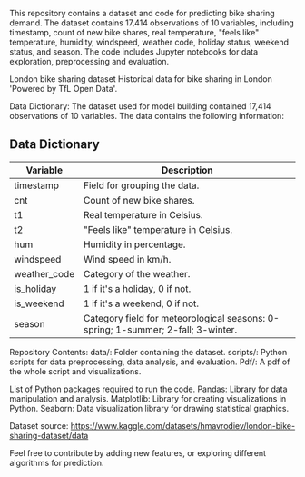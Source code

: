This repository contains a dataset and code for predicting bike sharing demand. The dataset contains 17,414 observations of 10 variables, including timestamp, count of new bike shares, real temperature, "feels like" temperature, humidity, windspeed, weather code, holiday status, weekend status, and season. The code includes Jupyter notebooks for data exploration, preprocessing and evaluation.

London bike sharing dataset Historical data for bike sharing in London 'Powered by TfL Open Data'.

Data Dictionary: The dataset used for model building contained 17,414 observations of 10 variables. The data contains the following information:

## Data Dictionary
| Variable               | Description                                                                                               |
|------------------------|-----------------------------------------------------------------------------------------------------------|
| timestamp                | Field for grouping the data. |
| cnt           | Count of new bike shares.                                            |
| t1| Real temperature in Celsius. |
| t2   | "Feels like" temperature in Celsius.    |
| hum  | Humidity in percentage.  |
| windspeed  | Wind speed in km/h. |
| weather_code | Category of the weather.  |
| is_holiday | 1 if it's a holiday, 0 if not.   |
| is_weekend| 1 if it's a weekend, 0 if not.|
|season| Category field for meteorological seasons: 0-spring; 1-summer; 2-fall; 3-winter. |

Repository Contents:
data/: Folder containing the dataset.
scripts/: Python scripts for data preprocessing, data analysis, and evaluation.
Pdf/: A pdf of the whole script and visualizations.

List of Python packages required to run the code.
Pandas: Library for data manipulation and analysis.
Matplotlib: Library for creating visualizations in Python.
Seaborn: Data visualization library for drawing statistical graphics.

Dataset source: 
https://www.kaggle.com/datasets/hmavrodiev/london-bike-sharing-dataset/data

Feel free to contribute by adding new features, or exploring different algorithms for prediction.
